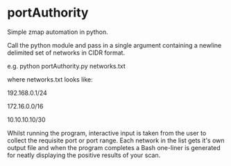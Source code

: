 portAuthority
=============
Simple zmap automation in python.

Call the python module and pass in a single argument containing a newline delimited set of networks in CIDR format.

e.g. python portAuthority.py networks.txt

where networks.txt looks like:

192.168.0.1/24

172.16.0.0/16

10.10.10.10/30

Whilst running the program, interactive input is taken from the user to collect the requisite port or port range. Each network in the list gets it's own output file and when the program completes a Bash one-liner is generated for neatly displaying the positive results of your scan.

